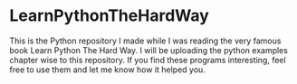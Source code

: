 # LearnPythonTheHardWay
This is the Python repository I made while I was reading the very famous book Learn Python The Hard Way. I will be uploading the python examples chapter wise to this repository. If you find these programs interesting, feel free to use them and let me know how it helped you.
